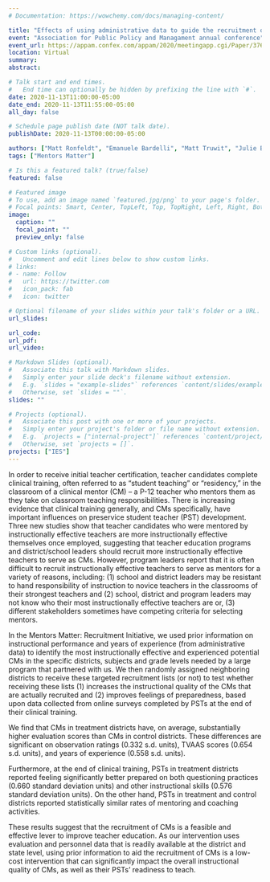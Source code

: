 ```yaml
---
# Documentation: https://wowchemy.com/docs/managing-content/

title: "Effects of using administrative data to guide the recruitment of instructionally effective & experienced clinical mentors: Results from a randomized control trial"
event: "Association for Public Policy and Managament annual conference"
event_url: https://appam.confex.com/appam/2020/meetingapp.cgi/Paper/37677
location: Virtual
summary:
abstract: 

# Talk start and end times.
#   End time can optionally be hidden by prefixing the line with `#`.
date: 2020-11-13T11:00:00-05:00
date_end: 2020-11-13T11:55:00-05:00
all_day: false

# Schedule page publish date (NOT talk date).
publishDate: 2020-11-13T00:00:00-05:00

authors: ["Matt Ronfeldt", "Emanuele Bardelli", "Matt Truwit", "Julie Baker", "Kevin Schaaf"]
tags: ["Mentors Matter"]

# Is this a featured talk? (true/false)
featured: false

# Featured image
# To use, add an image named `featured.jpg/png` to your page's folder. 
# Focal points: Smart, Center, TopLeft, Top, TopRight, Left, Right, BottomLeft, Bottom, BottomRight.
image:
  caption: ""
  focal_point: ""
  preview_only: false

# Custom links (optional).
#   Uncomment and edit lines below to show custom links.
# links:
# - name: Follow
#   url: https://twitter.com
#   icon_pack: fab
#   icon: twitter

# Optional filename of your slides within your talk's folder or a URL.
url_slides:

url_code:
url_pdf:
url_video:

# Markdown Slides (optional).
#   Associate this talk with Markdown slides.
#   Simply enter your slide deck's filename without extension.
#   E.g. `slides = "example-slides"` references `content/slides/example-slides.md`.
#   Otherwise, set `slides = ""`.
slides: ""

# Projects (optional).
#   Associate this post with one or more of your projects.
#   Simply enter your project's folder or file name without extension.
#   E.g. `projects = ["internal-project"]` references `content/project/deep-learning/index.md`.
#   Otherwise, set `projects = []`.
projects: ["IES"]
---
```

In order to receive initial teacher certification, teacher candidates complete clinical training, often referred to as “student teaching” or “residency,” in the classroom of a clinical mentor (CM) – a P-12 teacher who mentors them as they take on classroom teaching responsibilities. There is increasing evidence that clinical training generally, and CMs specifically, have important influences on preservice student teacher (PST) development. Three new studies show that teacher candidates who were mentored by instructionally effective teachers are more instructionally effective themselves once employed, suggesting that teacher education programs and district/school leaders should recruit more instructionally effective teachers to serve as CMs. However, program leaders report that it is often difficult to recruit instructionally effective teachers to serve as mentors for a variety of reasons, including: (1) school and district leaders may be resistant to hand responsibility of instruction to novice teachers in the classrooms of their strongest teachers and (2) school, district and program leaders may not know who their most instructionally effective teachers are or, (3) different stakeholders sometimes have competing criteria for selecting mentors.

In the Mentors Matter: Recruitment Initiative, we used prior information on instructional performance and years of experience (from administrative data) to identify the most instructionally effective and experienced potential CMs in the specific districts, subjects and grade levels needed by a large program that partnered with us. We then randomly assigned neighboring districts to receive these targeted recruitment lists (or not) to test whether receiving these lists (1) increases the instructional quality of the CMs that are actually recruited and (2) improves feelings of preparedness, based upon data collected from online surveys completed by PSTs at the end of their clinical training.

We find that CMs in treatment districts have, on average, substantially higher evaluation scores than CMs in control districts. These differences are significant on observation ratings (0.332 s.d. units), TVAAS scores (0.654 s.d. units), and years of experience (0.558 s.d. units).

Furthermore, at the end of clinical training, PSTs in treatment districts reported feeling significantly better prepared on both questioning practices (0.660 standard deviation units) and other instructional skills (0.576 standard deviation units). On the other hand, PSTs in treatment and control districts reported statistically similar rates of mentoring and coaching activities.

These results suggest that the recruitment of CMs is a feasible and effective lever to improve teacher education. As our intervention uses evaluation and personnel data that is readily available at the district and state level, using prior information to aid the recruitment of CMs is a low-cost intervention that can significantly impact the overall instructional quality of CMs, as well as their PSTs’ readiness to teach.
